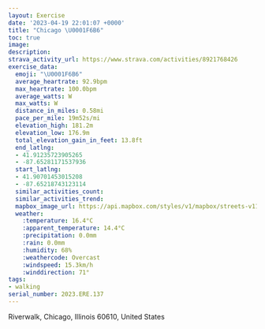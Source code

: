 ```yaml
---
layout: Exercise
date: '2023-04-19 22:01:07 +0000'
title: "Chicago \U0001F6B6"
toc: true
image:
description:
strava_activity_url: https://www.strava.com/activities/8921768426
exercise_data:
  emoji: "\U0001F6B6"
  average_heartrate: 92.9bpm
  max_heartrate: 100.0bpm
  average_watts: W
  max_watts: W
  distance_in_miles: 0.58mi
  pace_per_mile: 19m52s/mi
  elevation_high: 181.2m
  elevation_low: 176.9m
  total_elevation_gain_in_feet: 13.8ft
  end_latlng:
  - 41.91235723905265
  - -87.65281171537936
  start_latlng:
  - 41.90701453015208
  - -87.65218743123114
  similar_activities_count:
  similar_activities_trend:
  mapbox_image_url: https://api.mapbox.com/styles/v1/mapbox/streets-v11/static/path-5+787af2-1.0(%7Bix~Flr~uOsCzB_%40A%5BFSAc%40Dm%40E_%40DW%3FKAYN),pin-s-s+e5b22e(-87.65239,41.90894),pin-s-f+89ae00(-87.65312999999998,41.91096000000001)/auto/800x800?access_token=pk.eyJ1Ijoiam9zaGJlY2ttYW4iLCJhIjoiY205eWR2aDd1MWZ6djJrbXc4a3M0bWZleiJ9.XiG9OWkNcZk2QzjJbxLB4A
  weather:
    :temperature: 16.4°C
    :apparent_temperature: 14.4°C
    :precipitation: 0.0mm
    :rain: 0.0mm
    :humidity: 68%
    :weathercode: Overcast
    :windspeed: 15.3km/h
    :winddirection: 71°
tags:
- walking
serial_number: 2023.ERE.137
---
```

Riverwalk, Chicago, Illinois 60610, United States

